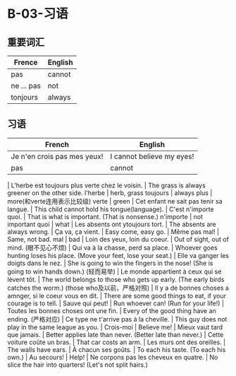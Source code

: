 ﻿# B-03-习语

## 重要词汇

Frence | English
---- | ----
pas | cannot
ne ... pas | not
tonjours | always

## 习语

French | English
---- | ----
Je n'en crois pas mes yeux! | I cannot believe my eyes!
pas | cannot
 | 
L'herbe est toujours plus verte chez le voisin. | The grass is always greener on the other side.
l'herbe | herb, grass
toujours | always
plus | more(和verte连用表示比较级)
verte | green
 | 
Cet enfant ne sait pas tenir sa langue. | This child cannot hold his tongue(language).
 | 
C'est n'importe quoi. | That is what is important. (That is nonsense.)
n'importe | not important
quoi | what 
 | 
Les absents ont ytoujours tort. | The absents are always wrong.
 | 
Ça va, ça vient. | Easy come, easy go.
 | 
Même pas mal! | Same, not bad.
mal | bad
 | 
Loin des yeux, loin du coeur. | Out of sight, out of mind. (眼不见心不烦)
 | 
Qui va à la chasse, perd sa place. | Whoever goes hunting loses his place. (Move your feet, lose your seat.)
 | 
Elle va ganger les doigts dans le nez. | She is going to win the fingers in the nose! (She is going to win hands down.) (轻而易举)
 | 
Le monde appartient à ceux qui se lèvent tôt. | The world belongs to those who gets up early. (The early birds catches the worm.) (those who及以前，严格对照)
 | 
Il y a de bonnes choses a amnger, si le coeur vous en dit. | There are some good things to eat, if your courage is to tell.
 | 
Sauve qui peut! | Run whoever can! (Run for your life!)
 | 
Toutes les bonnes choses ont une fin. | Every of the good thing have an ending. (严格对应)
 | 
Ce type ne t'arrive pas à la cheville. | This guy does not play in the same league as you.
 | 
Crois-moi | Believe me!
 | 
Mieux vaut tard que jamais. | Better applies late than never. (Better late than never.)
 | 
Cette voiture coûte un bras. | That car costs an arm.
 | 
Les murs ont des oreilles. | The walls have ears.
 | 
À chacun ses goûts. | To each his taste. (To each his own.)
 | 
Au secours! | Help!
 | 
Ne corpons pas les cheveux en quatre. | No slice the hair into quarters! (Let's not split hairs.)